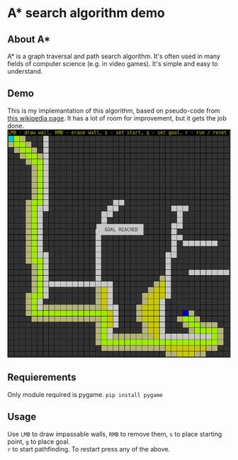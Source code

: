 # A* search algorithm demo
## About A*
A\* is a graph traversal and path search algorithm. It's often used in many fields of computer science (e.g. in video games). It's simple and easy to understand.
## Demo
This is my implemantation of this algorithm, based on pseudo-code from [this wikipedia page](https://en.wikipedia.org/wiki/A*_search_algorithm).
It has a lot of room for improvement, but it gets the job done.  
![screenshot of demo](https://github.com/LoipesMas/a-star-demo/blob/master/screenshot.png)
## Requierements
Only module required is pygame.
`pip install pygame`
## Usage
Use `LMB` to draw impassable walls, `RMB` to remove them, `s` to place starting point, `g` to place goal.  
`r` to start pathfinding. To restart press any of the above.
